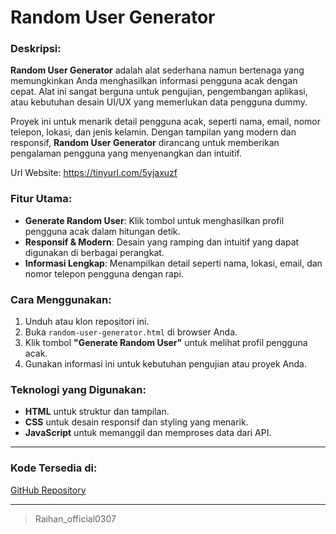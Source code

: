 # Random User Generator

### Deskripsi:
**Random User Generator** adalah alat sederhana namun bertenaga yang memungkinkan Anda menghasilkan informasi pengguna acak dengan cepat. Alat ini sangat berguna untuk pengujian, pengembangan aplikasi, atau kebutuhan desain UI/UX yang memerlukan data pengguna dummy.

Proyek ini untuk menarik detail pengguna acak, seperti nama, email, nomor telepon, lokasi, dan jenis kelamin. Dengan tampilan yang modern dan responsif, **Random User Generator** dirancang untuk memberikan pengalaman pengguna yang menyenangkan dan intuitif.

Url Website: https://tinyurl.com/5yjaxuzf

### Fitur Utama:
- **Generate Random User**: Klik tombol untuk menghasilkan profil pengguna acak dalam hitungan detik.
- **Responsif & Modern**: Desain yang ramping dan intuitif yang dapat digunakan di berbagai perangkat.
- **Informasi Lengkap**: Menampilkan detail seperti nama, lokasi, email, dan nomor telepon pengguna dengan rapi.

### Cara Menggunakan:
1. Unduh atau klon repositori ini.
2. Buka `random-user-generator.html` di browser Anda.
3. Klik tombol **"Generate Random User"** untuk melihat profil pengguna acak.
4. Gunakan informasi ini untuk kebutuhan pengujian atau proyek Anda.

### Teknologi yang Digunakan:
- **HTML** untuk struktur dan tampilan.
- **CSS** untuk desain responsif dan styling yang menarik.
- **JavaScript** untuk memanggil dan memproses data dari API.

---

### Kode Tersedia di:
[GitHub Repository](https://github.com/Dikrey/Random_User_Generator)

---

> Raihan_official0307
